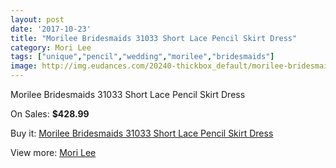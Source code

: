```yaml
---
layout: post
date: '2017-10-23'
title: "Morilee Bridesmaids 31033 Short Lace Pencil Skirt Dress"
category: Mori Lee
tags: ["unique","pencil","wedding","morilee","bridesmaids"]
image: http://img.eudances.com/20240-thickbox_default/morilee-bridesmaids-31033-short-lace-pencil-skirt-dress.jpg
---
```

Morilee Bridesmaids 31033 Short Lace Pencil Skirt Dress

On Sales: **$428.99**
<a href="https://www.eudances.com/en/mori-lee/6065-morilee-bridesmaids-31033-short-lace-pencil-skirt-dress.html"><amp-img layout="responsive" width="600" height="600" src="//img.eudances.com/20240-thickbox_default/morilee-bridesmaids-31033-short-lace-pencil-skirt-dress.jpg" alt="Morilee Bridesmaids 31033 Short Lace Pencil Skirt Dress 0" /></a>
<a href="https://www.eudances.com/en/mori-lee/6065-morilee-bridesmaids-31033-short-lace-pencil-skirt-dress.html"><amp-img layout="responsive" width="600" height="600" src="//img.eudances.com/20243-thickbox_default/morilee-bridesmaids-31033-short-lace-pencil-skirt-dress.jpg" alt="Morilee Bridesmaids 31033 Short Lace Pencil Skirt Dress 1" /></a>
<a href="https://www.eudances.com/en/mori-lee/6065-morilee-bridesmaids-31033-short-lace-pencil-skirt-dress.html"><amp-img layout="responsive" width="600" height="600" src="//img.eudances.com/20242-thickbox_default/morilee-bridesmaids-31033-short-lace-pencil-skirt-dress.jpg" alt="Morilee Bridesmaids 31033 Short Lace Pencil Skirt Dress 2" /></a>
<a href="https://www.eudances.com/en/mori-lee/6065-morilee-bridesmaids-31033-short-lace-pencil-skirt-dress.html"><amp-img layout="responsive" width="600" height="600" src="//img.eudances.com/20241-thickbox_default/morilee-bridesmaids-31033-short-lace-pencil-skirt-dress.jpg" alt="Morilee Bridesmaids 31033 Short Lace Pencil Skirt Dress 3" /></a>

Buy it: [Morilee Bridesmaids 31033 Short Lace Pencil Skirt Dress](https://www.eudances.com/en/mori-lee/6065-morilee-bridesmaids-31033-short-lace-pencil-skirt-dress.html "Morilee Bridesmaids 31033 Short Lace Pencil Skirt Dress")

View more: [Mori Lee](https://www.eudances.com/en/65-mori-lee "Mori Lee")